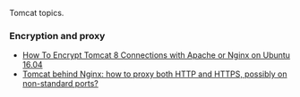 Tomcat topics.

### Encryption and proxy
* [How To Encrypt Tomcat 8 Connections with Apache or Nginx on Ubuntu 16.04](https://www.digitalocean.com/community/tutorials/how-to-encrypt-tomcat-8-connections-with-apache-or-nginx-on-ubuntu-16-04)
* [Tomcat behind Nginx: how to proxy both HTTP and HTTPS, possibly on non-standard ports?](https://stackoverflow.com/questions/30603263/tomcat-behind-nginx-how-to-proxy-both-http-and-https-possibly-on-non-standard)
